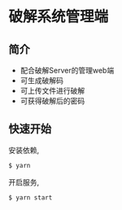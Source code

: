 # 破解系统管理端

## 简介

- 配合破解Server的管理web端
- 可生成破解码
- 可上传文件进行破解
- 可获得破解后的密码

## 快速开始

安装依赖,

```bash
$ yarn
```

开启服务,

```bash
$ yarn start
```

